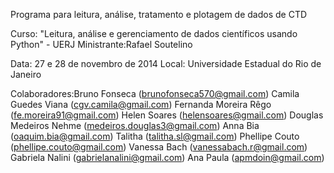 Programa para leitura, análise, tratamento e plotagem de dados de CTD   

Curso: "Leitura, análise e gerenciamento de dados científicos usando Python" - UERJ 
Ministrante:Rafael Soutelino

   
Data: 27 e 28 de novembro de 2014
Local: Universidade Estadual do Rio de Janeiro

Colaboradores:Bruno Fonseca (brunofonseca570@gmail.com)
              Camila Guedes Viana (cgv.camila@gmail.com)
              Fernanda Moreira Rêgo (fe.moreira91@gmail.com)
              Helen Soares (helensoares@gmail.com)
              Douglas Medeiros Nehme (medeiros.douglas3@gmail.com)
              Anna Bia (oaquim.bia@gmail.com)
              Talitha (talitha.sl@gmail.com)
              Phellipe Couto (phellipe.couto@gmail.com)
              Vanessa Bach (vanessabach.r@gmail.com)
              Gabriela Nalini (gabrielanalini@gmail.com)
              Ana Paula (apmdoin@gmail.com)






